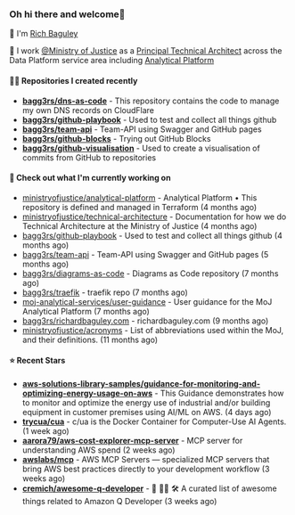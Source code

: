 ### Oh hi there and welcome👋

👐 I'm [Rich Baguley](https://richardbaguley.com/about)

🏢 I work [@Ministry of Justice](https://github.com/ministryofjustice) as a [Principal Technical Architect](https://ddat-capability-framework.service.gov.uk/role/technical-architect#principal-technical-architect) across the Data Platform service area including [Analytical Platform](https://user-guidance.analytical-platform.service.justice.gov.uk/)

#### 👨‍💻 Repositories I created recently
- **[bagg3rs/dns-as-code](https://github.com/bagg3rs/dns-as-code)** - This repository contains the code to manage my own DNS records on CloudFlare
- **[bagg3rs/github-playbook](https://github.com/bagg3rs/github-playbook)** - Used to test and collect all things github
- **[bagg3rs/team-api](https://github.com/bagg3rs/team-api)** - Team-API using Swagger and GitHub pages
- **[bagg3rs/github-blocks](https://github.com/bagg3rs/github-blocks)** - Trying out GitHub Blocks
- **[bagg3rs/github-visualisation](https://github.com/bagg3rs/github-visualisation)** - Used to create a visualisation of commits from GitHub to repositories

#### 👷 Check out what I'm currently working on

- [ministryofjustice/analytical-platform](https://github.com/ministryofjustice/analytical-platform) - Analytical Platform • This repository is defined and managed in Terraform (4 months ago)
- [ministryofjustice/technical-architecture](https://github.com/ministryofjustice/technical-architecture) - Documentation for how we do Technical Architecture at the Ministry of Justice (4 months ago)
- [bagg3rs/github-playbook](https://github.com/bagg3rs/github-playbook) - Used to test and collect all things github (4 months ago)
- [bagg3rs/team-api](https://github.com/bagg3rs/team-api) - Team-API using Swagger and GitHub pages (5 months ago)
- [bagg3rs/diagrams-as-code](https://github.com/bagg3rs/diagrams-as-code) - Diagrams as Code repository (7 months ago)
- [bagg3rs/traefik](https://github.com/bagg3rs/traefik) - traefik repo (7 months ago)
- [moj-analytical-services/user-guidance](https://github.com/moj-analytical-services/user-guidance) - User guidance for the MoJ Analytical Platform (7 months ago)
- [bagg3rs/richardbaguley.com](https://github.com/bagg3rs/richardbaguley.com) - richardbaguley.com (9 months ago)
- [ministryofjustice/acronyms](https://github.com/ministryofjustice/acronyms) - List of abbreviations used within the MoJ, and their definitions. (11 months ago)

#### ⭐ Recent Stars


- **[aws-solutions-library-samples/guidance-for-monitoring-and-optimizing-energy-usage-on-aws](https://github.com/aws-solutions-library-samples/guidance-for-monitoring-and-optimizing-energy-usage-on-aws)** - This Guidance demonstrates how to monitor and optimize the energy use of industrial and/or building equipment in customer premises using AI/ML on AWS. (4 days ago)
- **[trycua/cua](https://github.com/trycua/cua)** - c/ua is the Docker Container for Computer-Use AI Agents. (1 week ago)
- **[aarora79/aws-cost-explorer-mcp-server](https://github.com/aarora79/aws-cost-explorer-mcp-server)** - MCP server for understanding AWS spend (2 weeks ago)
- **[awslabs/mcp](https://github.com/awslabs/mcp)** - AWS MCP Servers — specialized MCP servers that bring AWS best practices directly to your development workflow (3 weeks ago)
- **[cremich/awesome-q-developer](https://github.com/cremich/awesome-q-developer)** - 🤖 🧑‍💻  🛠️ A curated list of awesome things related to Amazon Q Developer  (3 weeks ago)
